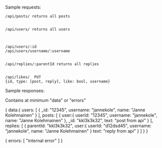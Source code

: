 Sample requests:

    /api/posts/ returns all posts


    /api/users/ returns all users



    /api/users/:id
    /api/users/username/:username


    /api/replies/:parentId returns all replies


    /api/likes/  PUT
    {id, type: [post, reply], like: bool, username}
Sample responses:

Contains at minimum "data" or "errors"

{
  data:{
    users: [
      {
        _id: "12345",
        username: "jannekole",
        name: "Janne Kolehmainen"
      }
    ],
    posts: [
      {
        user:{
          userId: "12345",
          username: "jannekole",
          name: "Janne Kolehmainen"
        },
        _id: "kkl3k3k32",
        text: "post from api"
      }
    ],
    replies: [
      {
        parentId: "kkl3k3k32",
        user:{
          userId: "d12dsd45",
          username: "jannekole",
          name: "Janne Kolehmainen"
        }
        text: "reply from api"
      }
    ]
  }
}

{
  errors: [
    "internal error"
  ]
}
